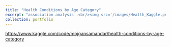 ```yaml
---
title: "Health Conditions by Age Category"
excerpt: "association analysis .<br/><img src='/images/Health_Kaggle.png'>"
collection: portfolio
---
```




https://www.kaggle.com/code/mojgansamandar/health-conditions-by-age-category
